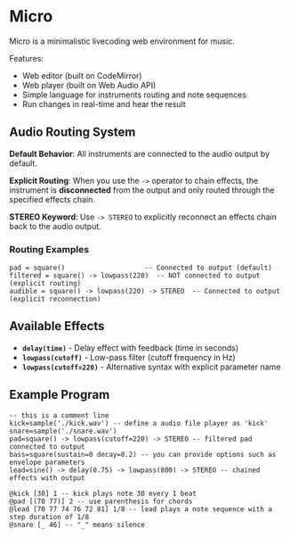 # Micro

Micro is a minimalistic livecoding web environment for music.

Features:
- Web editor (built on CodeMirror)
- Web player (built on Web Audio API)
- Simple language for instruments routing and note sequences
- Run changes in real-time and hear the result

## Audio Routing System

**Default Behavior**: All instruments are connected to the audio output by default.

**Explicit Routing**: When you use the `->` operator to chain effects, the instrument is **disconnected** from the output and only routed through the specified effects chain.

**STEREO Keyword**: Use `-> STEREO` to explicitly reconnect an effects chain back to the audio output.

### Routing Examples

```
pad = square()                    -- Connected to output (default)
filtered = square() -> lowpass(220)  -- NOT connected to output (explicit routing)
audible = square() -> lowpass(220) -> STEREO  -- Connected to output (explicit reconnection)
```

## Available Effects

- **`delay(time)`** - Delay effect with feedback (time in seconds)
- **`lowpass(cutoff)`** - Low-pass filter (cutoff frequency in Hz)
- **`lowpass(cutoff=220)`** - Alternative syntax with explicit parameter name

## Example Program

```
-- this is a comment line
kick=sample('./kick.wav') -- define a audio file player as 'kick'
snare=sample('./snare.wav')
pad=square() -> lowpass(cutoff=220) -> STEREO -- filtered pad connected to output
bass=square(sustain=0 decay=0.2) -- you can provide options such as envelope parameters
lead=sine() -> delay(0.75) -> lowpass(800) -> STEREO -- chained effects with output

@kick [30] 1 -- kick plays note 30 every 1 beat
@pad [(70 77)] 2 -- use parenthesis for chords
@lead [70 77 74 76 72 81] 1/8 -- lead plays a note sequence with a step duration of 1/8
@snare [_ 46] -- "_" means silence